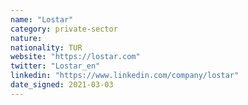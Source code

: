 ```yaml
---
name: "Lostar"
category: private-sector
nature:
nationality: TUR
website: "https://lostar.com"
twitter: "Lostar_en"
linkedin: "https://www.linkedin.com/company/lostar"
date_signed: 2021-03-03
---
```


